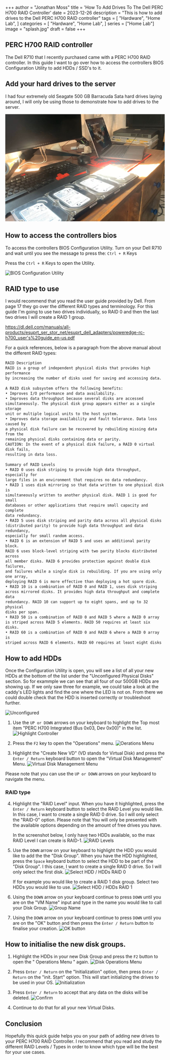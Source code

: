 +++
author = "Jonathan Moss"
title = 'How To Add Drives To The Dell PERC H700 RAID Controller'
date = 2023-12-26
description = "This is how to add drives to the Dell PERC H700 RAID controller"
tags = [
    "Hardware",
    "Home Lab",
]
categories = [
    "Hardware",
    "Home Lab",
]
series = ["Home Lab"]
image = "splash.jpg"
draft = false
+++

## PERC H700 RAID controller

The Dell R710 that I recently purchased came with a PERC H700 RAID controller. In this guide I want to go over how to access the controllers BIOS Configuration Utility to add HDDs / SSD's to it.

## Add your hard drives to the server

I had four extremely  old Seagate 500 GB Barracuda Sata hard drives laying around, I will only be using those to demonstrate how to add drives to the server.

![Seagate](2.jpg)

## How to access the controllers bios

To access the controllers BIOS Configuration Utility. 
Turn on your Dell R710 and wait until you see the message to press the:
``` Ctrl + R ``` Keys

Press the ``` Ctrl + R ``` Keys to open the Utility.

![BIOS Configuration Utility](1.jpg)

## RAID type to use

I would recommend that you read the user guide provided by Dell.
From page 17 they go over the different RAID types and terminology. 
For this guide I'm going to use two drives individually, so RAID 0 and then the last two drives I will create a RAID 1 group.

https://dl.dell.com/manuals/all-products/esuprt_ser_stor_net/esuprt_dell_adapters/poweredge-rc-h700_user's%20guide_en-us.pdf

For a quick references, below is a paragraph from the above manual about the different RAID types:

```
RAID Description
RAID is a group of independent physical disks that provides high performance
by increasing the number of disks used for saving and accessing data.

A RAID disk subsystem offers the following benefits:
• Improves I/O performance and data availability.
• Improves data throughput because several disks are accessed
simultaneously. The physical disk group appears either as a single storage
unit or multiple logical units to the host system.
• Improves data storage availability and fault tolerance. Data loss caused by
a physical disk failure can be recovered by rebuilding missing data from the
remaining physical disks containing data or parity.
CAUTION: In the event of a physical disk failure, a RAID 0 virtual disk fails,
resulting in data loss.

Summary of RAID Levels
• RAID 0 uses disk striping to provide high data throughput, especially for
large files in an environment that requires no data redundancy.
• RAID 1 uses disk mirroring so that data written to one physical disk is
simultaneously written to another physical disk. RAID 1 is good for small
databases or other applications that require small capacity and complete
data redundancy.
• RAID 5 uses disk striping and parity data across all physical disks
(distributed parity) to provide high data throughput and data redundancy,
especially for small random access.
• RAID 6 is an extension of RAID 5 and uses an additional parity block.
RAID 6 uses block-level striping with two parity blocks distributed across
all member disks. RAID 6 provides protection against double disk failures,
and failures while a single disk is rebuilding. If you are using only one array,
deploying RAID 6 is more effective than deploying a hot spare disk.
• RAID 10 is a combination of RAID 0 and RAID 1, uses disk striping
across mirrored disks. It provides high data throughput and complete data
redundancy. RAID 10 can support up to eight spans, and up to 32 physical
disks per span.
• RAID 50 is a combination of RAID 0 and RAID 5 where a RAID 0 array
is striped across RAID 5 elements. RAID 50 requires at least six disks.
• RAID 60 is a combination of RAID 0 and RAID 6 where a RAID 0 array is
striped across RAID 6 elements. RAID 60 requires at least eight disks
```

## How to add HDDs

Once the Configuration Utility is open, you will see a list of all your new HDDs at the bottom of the list under the "Unconfigured Physical Disks" section. So for exammple we can see that all four of our 500GB HDDs are showing up. If we only saw three for example, we could take a look at the caddy's LED lights and find the one where the LED is not on. From there we could double check that the HDD is inserted correctly or troubleshoot further. 

![Unconfigured](3.jpg)

1. Use the ``` UP or DOWN ``` arrows on your keyboard to highlight the Top most item "PERC H700 Integrated (Bus 0x03, Dev 0x00)" in the list.
![Highlight Controller](4.jpg)

2. Press the ``` F2 ``` key to open the "Operations" menu.
![Oerations Menu](5.jpg)

3. Highlight the "Create New VD" (VD stands for Virtual Disk) and press the ``` Enter / Return ``` keyboard button to open the "Virtual Disk Management" Menu.
![Virtual Disk Management Menu](6.jpg)

Please note that you can use the ``` UP or DOWN ``` arrows on your keyboard to navigate the menu.

### RAID type

4. Highlight the "RAID Level" input. When you have it highlighted, press the ``` Enter / Return ``` keyboard button to select the RAID Level you would like. 
In this case, I want to create a single RAID 0 drive. So I will only select the "RAID-0" option. Please note that You will only be presented with the available options depending on the amount of free drives you have. 

    In the screenshot below, I only have two HDDs available, so the max RAID Level I can create is RAID-1. 
    ![RAID Levels](11.jpg)

5. Use the ``` DOWN ``` arrow on your keyboard to highlight the HDD you would like to add the the "Disk Group". When you have the HDD highlighted, press the ``` Space ``` keyboard button to select the HDD to be part of the "Disk Group". 
I this case, I want to create a single RAID 0 drive. So I will only select the first disk.
![Select HDD / HDDs RAID 0](7.jpg)

    If for example you would like to create a RAID 1 disk group. Select two HDDs you would like to use.
    ![Select HDD / HDDs RAID 1](10.jpg)

6. Using the ``` DOWN ``` arrow on your keyboard continue to press ``` DOWN ``` until you are on the "VM Name" input and type in the name you would like to call your Disk Group.
![Group Name](8.jpg)

7. Using the ``` DOWN ``` arrow on your keyboard continue to press ``` DOWN ``` until you are on the "OK" button and then press the ```Enter / Return``` button to finalise your creation.
![OK button](9.jpg)

## How to initialise the new disk groups.

1. Highlight the HDDs in your new Disk Group and press the ``` F2 ``` button to open the " Operations Menu " again.
![Disk Operations Menu](12.jpg)

2. Press ``` Enter / Return ``` on the "Initialization" option, then press ``` Enter / Return ``` on the "init. Start" option. This will start initializing the drives to be used in your OS.
![Initialization](13.jpg)

3. Press ``` Enter / Return ``` to accept that any data on the disks will be deleted.
![Confirm](14.jpg)

4. Continue to do that for all your new Virtual Disks.

## Conclusion

Hopefully this quick guide helps you on your path of adding new drives to your PERC H700 RAID Controller. I recommend that you read and study the different RAID Levels / Types in order to know which type will be the best for your use cases. 
